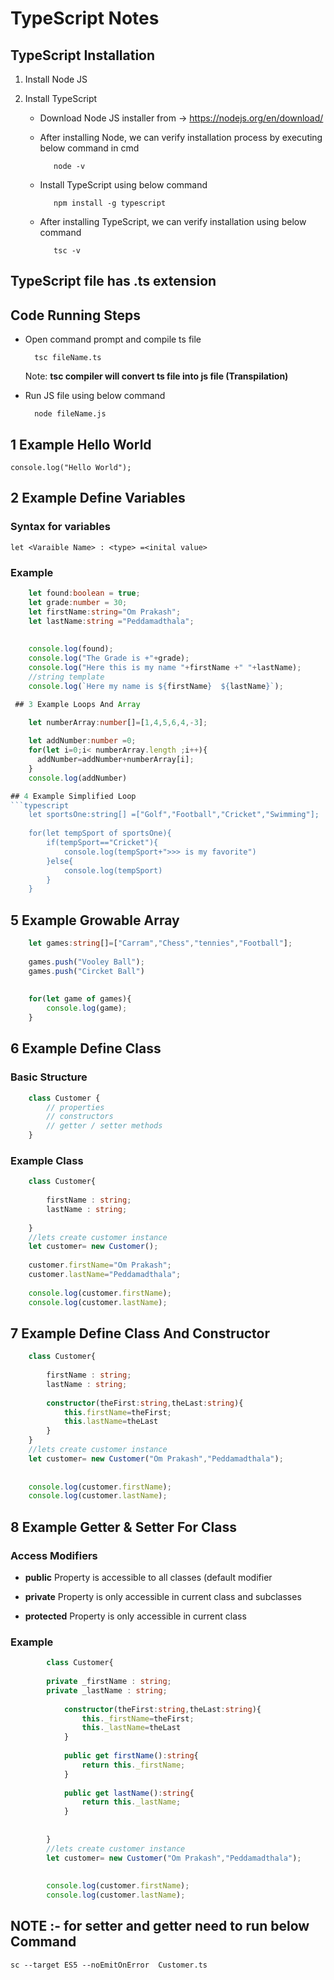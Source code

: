 # TypeScript Notes


## TypeScript Installation

1) Install Node JS

2) Install TypeScript


   - Download Node JS installer from -> https://nodejs.org/en/download/

   - After installing Node, we can verify installation process by executing below command   in cmd

			node -v

   - Install TypeScript using below command

			npm install -g typescript

   - After installing TypeScript, we can verify installation using below command

			tsc -v
			


## TypeScript file has .ts extension 

## Code Running Steps


- Open command prompt and compile ts file

		tsc fileName.ts

    Note: **tsc compiler will convert ts file into js file (Transpilation)**

- Run JS file using below command

		node fileName.js



## 1 Example Hello World

	console.log("Hello World");
	
## 2 Example Define Variables

### Syntax for variables

	let <Varaible Name> : <type> =<inital value>

### Example
```typescript
	let found:boolean = true;
	let grade:number = 30;
	let firstName:string="Om Prakash";
	let lastName:string ="Peddamadthala";
	
	
	console.log(found);
	console.log("The Grade is +"+grade);
	console.log("Here this is my name "+firstName +" "+lastName);
	//string template
	console.log(`Here my name is ${firstName}  ${lastName}`);
```	
```typescript	
 ## 3 Example Loops And Array

	let numberArray:number[]=[1,4,5,6,4,-3];
	 
	let addNumber:number =0;
	for(let i=0;i< numberArray.length ;i++){
	  addNumber=addNumber+numberArray[i];
	}
	console.log(addNumber)

## 4 Example Simplified Loop
```typescript
	let sportsOne:string[] =["Golf","Football","Cricket","Swimming"];
	
	for(let tempSport of sportsOne){
	    if(tempSport=="Cricket"){
	        console.log(tempSport+">>> is my favorite")
	    }else{
	        console.log(tempSport)
	    }
	}
```
## 5 Example Growable Array
```typescript
	let games:string[]=["Carram","Chess","tennies","Football"];
	
	games.push("Vooley Ball");
	games.push("Circket Ball")
	
	
	for(let game of games){
	    console.log(game);
	}
```
## 6 Example Define Class

### Basic Structure
```typescript
	class Customer {
	    // properties
	    // constructors
	    // getter / setter methods
	}
```
### Example Class
```typescript
	class Customer{
	    
	    firstName : string;
	    lastName : string;
	  
	}
	//lets create customer instance
	let customer= new Customer();
	
	customer.firstName="Om Prakash";
	customer.lastName="Peddamadthala";
	
	console.log(customer.firstName);
	console.log(customer.lastName);
```	
## 7 Example Define Class And Constructor
```typescript
	class Customer{
	
	    firstName : string;
	    lastName : string;
	  
	    constructor(theFirst:string,theLast:string){
	        this.firstName=theFirst;
	        this.lastName=theLast
	    }
	}
	//lets create customer instance
	let customer= new Customer("Om Prakash","Peddamadthala");
	
	
	console.log(customer.firstName);
	console.log(customer.lastName);
```	

## 8 Example Getter & Setter For Class

### Access Modifiers
        
- **public**   Property is accessible to all classes (default modifier

- **private**  Property is only accessible in current class and subclasses

- **protected** Property is only accessible in current class

### Example
```typescript
		class Customer{
		    
		private _firstName : string;
		private _lastName : string;
		  
		    constructor(theFirst:string,theLast:string){
		        this._firstName=theFirst;
		        this._lastName=theLast
		    }
		
		    public get firstName():string{
		        return this._firstName;
		    }
		
		    public get lastName():string{
		        return this._lastName;
		    }
		
		
		}
		//lets create customer instance
		let customer= new Customer("Om Prakash","Peddamadthala");
		
			
		console.log(customer.firstName);
		console.log(customer.lastName);
```

## NOTE :- for setter and getter need to run below Command
	
	sc --target ES5 --noEmitOnError  Customer.ts
